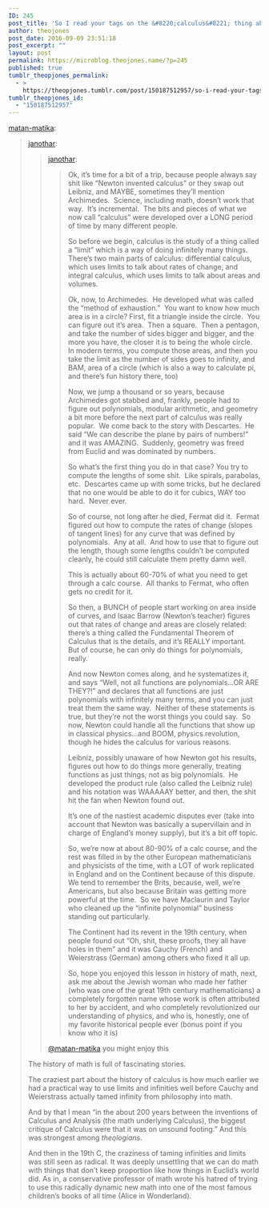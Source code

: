 ```yaml
---
ID: 245
post_title: 'So I read your tags on the &#8220;calculus&#8221; thing about Leibniz or Newton, and wasn&#8217;t Archimedes also hugely involved? Like, I know he was killed before he could finish it and I&#8217;m unsure if his work was actually used later as far as it went, but I think I remember my teacher saying he was one of the first.'
author: theojones
post_date: 2016-09-09 23:51:18
post_excerpt: ""
layout: post
permalink: https://microblog.theojones.name/?p=245
published: true
tumblr_theopjones_permalink:
  - >
    https://theopjones.tumblr.com/post/150187512957/so-i-read-your-tags-on-the-calculus-thing-about
tumblr_theopjones_id:
  - "150187512957"
---
```

<p><a href="http://matan-matika.tumblr.com/post/150184728721/so-i-read-your-tags-on-the-calculus-thing-about" class="tumblr_blog">matan-matika</a>:</p>
<blockquote>
<p><a href="http://janothar.tumblr.com/post/150168456351/so-i-read-your-tags-on-the-calculus-thing-about" class="tumblr_blog">janothar</a>:</p>
<blockquote><p><a class="tumblr_blog" href="http://janothar.tumblr.com/post/150168239096/so-i-read-your-tags-on-the-calculus-thing-about">janothar</a>:</p>

<blockquote><p>Ok, it’s time for a bit of a trip, because people always say shit like “Newton invented calculus” or they swap out Leibniz, and MAYBE, sometimes they’ll mention Archimedes.  Science, including math, doesn’t work that way.  It’s incremental.  The bits and pieces of what we now call “calculus” were developed over a LONG period of time by many different people.</p><p>So before we begin, calculus is the study of a thing called a “limit” which is a way of doing infinitely many things.  There’s two main parts of calculus: differential calculus, which uses limits to talk about rates of change, and integral calculus, which uses limits to talk about areas and volumes.</p><p>Ok, now, to Archimedes.  He developed what was called the “method of exhaustion.”  You want to know how much area is in a circle? First, fit a triangle inside the circle.  You can figure out it’s area.  Then a square.  Then a pentagon, and take the number of sides bigger and bigger, and the more you have, the closer it is to being the whole circle.  In modern terms, you compute those areas, and then you take the limit as the number of sides goes to infinity, and BAM, area of a circle (which is also a way to calculate pi, and there’s fun history there, too)</p><p>Now, we jump a thousand or so years, because Archimedes got stabbed and, frankly, people had to figure out polynomials, modular arithmetic, and geometry a bit more before the next part of calculus was really popular.  We come back to the story with Descartes.  He said “We can describe the plane by pairs of numbers!” and it was AMAZING.  Suddenly, geometry was freed from Euclid and was dominated by numbers.</p><p>So what’s the first thing you do in that case? You try to compute the lengths of some shit.  Like spirals, parabolas, etc.  Descartes came up with some tricks, but he declared that no one would be able to do it for cubics, WAY too hard.  Never ever.</p><p>So of course, not long after he died, Fermat did it.  Fermat figured out how to compute the rates of change (slopes of tangent lines) for any curve that was defined by polynomials.  Any at all.  And how to use that to figure out the length, though some lengths couldn’t be computed cleanly, he could still calculate them pretty damn well.</p><p>This is actually about 60-70% of what you need to get through a calc course.  All thanks to Fermat, who often gets no credit for it.</p><p>So then, a BUNCH of people start working on area inside of curves, and Isaac Barrow (Newton’s teacher) figures out that rates of change and areas are closely related: there’s a thing called the Fundamental Theorem of Calculus that is the details, and it’s REALLY important.  But of course, he can only do things for polynomials, really.</p><p>And now Newton comes along, and he systematizes it, and says “Well, not all functions are polynomials…OR ARE THEY?!” and declares that all functions are just polynomials with infinitely many terms, and you can just treat them the same way.  Neither of these statements is true, but they’re not the worst things you could say.  So now, Newton could handle all the functions that show up in classical physics…and BOOM, physics revolution, though he hides the calculus for various reasons.</p><p>Leibniz, possibly unaware of how Newton got his results, figures out how to do things more generally, treating functions as just things, not as big polynomials.  He developed the product rule (also called the Leibniz rule) and his notation was WAAAAAY better, and then, the shit hit the fan when Newton found out.</p><p>It’s one of the nastiest academic disputes ever (take into account that Newton was basically a supervillain and in charge of England’s money supply), but it’s a bit off topic.</p><p>So, we’re now at about 80-90% of a calc course, and the rest was filled in by the other European mathematicians and physicists of the time, with a LOT of work replicated in England and on the Continent because of this dispute.  We tend to remember the Brits, because, well, we’re Americans, but also because Britain was getting more powerful at the time.  So we have Maclaurin and Taylor who cleaned up the “infinite polynomial” business standing out particularly.</p><p>The Continent had its revent in the 19th century, when people found out “Oh, shit, these proofs, they all have holes in them” and it was Cauchy (French) and Weierstrass (German) among others who fixed it all up.</p><p>So, hope you enjoyed this lesson in history of math, next, ask me about the Jewish woman who made her father (who was one of the great 19th century mathematicians) a completely forgotten name whose work is often attributed to her by accident, and who completely revolutionized our understanding of physics, and who is, honestly, one of my favorite historical people ever (bonus point if you know who it is)<br /></p></blockquote><p><a class="tumblelog" href="https://tmblr.co/mw9BWh2FjeUtYcqkQjaiuVA">@matan-matika</a> you might enjoy this</p></blockquote>
<p>The history of math is full of fascinating stories.</p>
<p>The craziest part about the history of calculus is how much earlier we had a practical way to use limits and infinities well before Cauchy and Weierstrass actually tamed infinity from philosophy into math.</p>
<p>And by that I mean “in the about 200 years between the inventions of Calculus and Analysis (the math underlying Calculus), the biggest critique of Calculus were that it was on unsound footing.” And this was strongest among <i>theologians</i>.</p>
<p>And then in the 19th C, the craziness of taming infinities and limits was still seen as radical. It was deeply unsettling that we can do math with things that don’t keep proportion like how things in Euclid’s world did. As in, a conservative professor of math wrote his hatred of trying to use this radically dynamic new math into one of the most famous children’s books of all time (Alice in Wonderland).</p>
</blockquote>